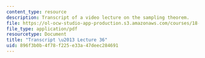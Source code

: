 ```yaml
---
content_type: resource
description: Transcript of a video lecture on the sampling theorem.
file: https://ol-ocw-studio-app-production.s3.amazonaws.com/courses/18-085-computational-science-and-engineering-i-fall-2008/896f3b0b4f78f225e33a47deec284691_18-085F08-L36.pdf
file_type: application/pdf
resourcetype: Document
title: "Transcript \u2013 Lecture 36"
uid: 896f3b0b-4f78-f225-e33a-47deec284691
---
```

